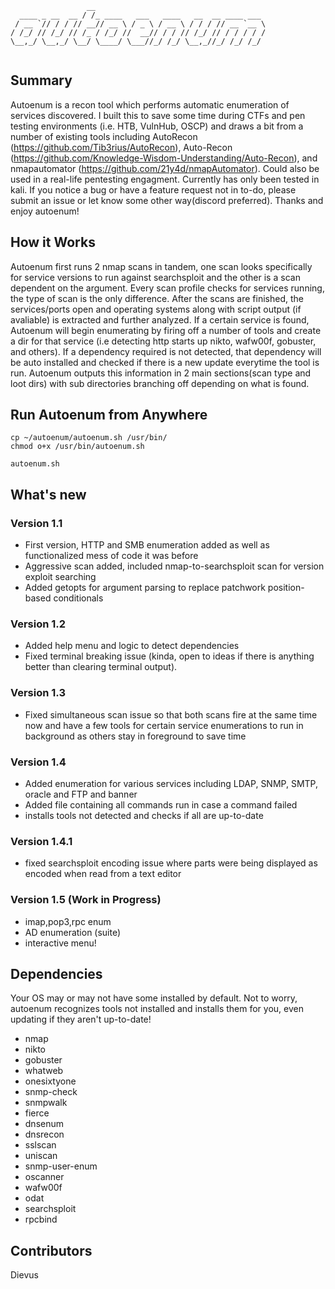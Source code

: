 ```
                 __                                      
  ____ _ __  __ / /_ ____   ___   ____   __  __ ____ ___ 
 / __ `// / / // __// __ \ / _ \ / __ \ / / / // __ `__ \
/ /_/ // /_/ // /_ / /_/ //  __// / / // /_/ // / / / / /
\__,_/ \__,_/ \__/ \____/ \___//_/ /_/ \__,_//_/ /_/ /_/ 
                                                         
```
## Summary
Autoenum is a recon tool which performs automatic enumeration of services discovered. I built this to save some time during CTFs and pen testing environments (i.e. HTB, VulnHub, OSCP) and draws a bit from a number of existing tools including AutoRecon (https://github.com/Tib3rius/AutoRecon), Auto-Recon (https://github.com/Knowledge-Wisdom-Understanding/Auto-Recon), and nmapautomator (https://github.com/21y4d/nmapAutomator). Could also be used in a real-life pentesting engagment. Currently has only been tested in kali. If you notice a bug or have a feature request not in to-do, please submit an issue or let know some other way(discord preferred). Thanks and enjoy autoenum!  

## How it Works
Autoenum first runs 2 nmap scans in tandem, one scan looks specifically for service versions to run against searchsploit and the other is a scan dependent on the argument. Every scan profile checks for services running, the type of scan is the only difference. After the scans are finished, the services/ports open and operating systems along with script output (if avaliable) is extracted and further analyzed. If a certain service is found, Autoenum will begin enumerating by firing off a number of tools and create a dir for that service (i.e detecting http starts up nikto, wafw00f, gobuster, and others). If a dependency required is not detected, that dependency will be auto installed and checked if there is a new update everytime the tool is run. Autoenum outputs this information in 2 main sections(scan type and loot dirs) with sub directories branching off depending on what is found.

## Run Autoenum from Anywhere
```
cp ~/autoenum/autoenum.sh /usr/bin/
chmod o+x /usr/bin/autoenum.sh

autoenum.sh
```

## What's new

### Version 1.1
* First version, HTTP and SMB enumeration added as well as functionalized mess of code it was before 
* Aggressive scan added, included nmap-to-searchsploit scan for version exploit searching
* Added getopts for argument parsing to replace patchwork position-based conditionals

### Version 1.2
* Added help menu and logic to detect dependencies
* Fixed terminal breaking issue (kinda, open to ideas if there is anything better than clearing terminal output). 

### Version 1.3
* Fixed simultaneous scan issue so that both scans fire at the same time now and have a few tools for certain service enumerations to run in background as others stay in foreground to save time

### Version 1.4
* Added enumeration for various services including LDAP, SNMP, SMTP, oracle and FTP and banner
* Added file containing all commands run in case a command failed
* installs tools not detected and checks if all are up-to-date

### Version 1.4.1
* fixed searchsploit encoding issue where parts were being displayed as encoded when read from a text editor

### Version 1.5 (Work in Progress)
* imap,pop3,rpc enum
* AD enumeration (suite)
* interactive menu!

## Dependencies
Your OS may or may not have some installed by default. Not to worry, autoenum recognizes tools not installed and installs them for you, even updating if they aren't up-to-date!

* nmap
* nikto
* gobuster
* whatweb
* onesixtyone
* snmp-check
* snmpwalk
* fierce
* dnsenum
* dnsrecon
* sslscan
* uniscan
* snmp-user-enum
* oscanner
* wafw00f
* odat
* searchsploit
* rpcbind

## Contributors
Dievus
